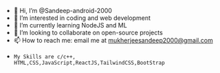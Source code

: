 - 👋 Hi, I’m @Sandeep-android-2000
- 👀 I’m interested in coding and web development
- 🌱 I’m currently learning NodeJS and ML
- 💞️ I’m looking to collaborate on open-source projects
- 📫 How to reach me: email me at mukherjeesandeep2000@gmail.com
-     My Skills are c/c++, HTML,CSS,JavaScript,ReactJS,TailwindCSS,BootStrap

<!---
Sandeep-android-2000/Sandeep-android-2000 is a ✨ special ✨ repository because its `README.md` (this file) appears on your GitHub profile.
You can click the Preview link to take a look at your changes.
--->
